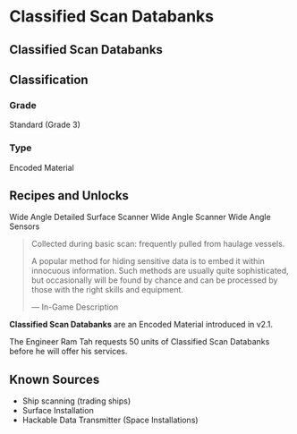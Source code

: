 # Classified Scan Databanks
##  Classified Scan Databanks

## Classification

### Grade

Standard (Grade 3)

### Type

Encoded Material

## Recipes and Unlocks

Wide Angle Detailed Surface Scanner
 Wide Angle Scanner
 Wide Angle Sensors

> 
> 
> Collected during basic scan: frequently pulled from haulage vessels.
> 
> A popular method for hiding sensitive data is to embed it within innocuous information. Such methods are usually quite sophisticated, but occasionally will be found by chance and can be processed by those with the right skills and equipment.
> 
> 
> — In-Game Description
> 

**Classified Scan Databanks** are an Encoded Material introduced in v2.1.

The Engineer Ram Tah requests 50 units of Classified Scan Databanks before he will offer his services.

## Known Sources

- Ship scanning (trading ships)
- Surface Installation
- Hackable Data Transmitter (Space Installations)